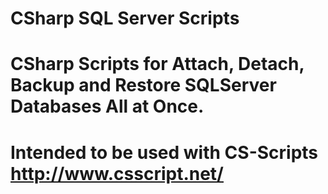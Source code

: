 # CSharp SQL Server Scripts

# CSharp Scripts for Attach, Detach, Backup and Restore SQLServer Databases All at Once.

# Intended to be used with CS-Scripts http://www.csscript.net/

